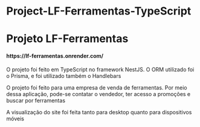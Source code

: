 # Project-LF-Ferramentas-TypeScript

<h1> Projeto LF-Ferramentas </h1>

<h4>https://lf-ferramentas.onrender.com/</h4>

<p>O projeto foi feito em TypeScript no framework NestJS. O ORM utilizado foi o Prisma, e foi utilizado também o Handlebars<p>
  
 <p>O projeto foi feito para uma empresa de venda de ferramentas. Por meio dessa aplicação, pode-se contatar o vendedor, ter acesso a promoções e buscar por ferramentas</p>
  
<p>A visualização do site foi feita tanto para desktop quanto para dispositivos móveis<p>
  
  
<img src="https://raw.githubusercontent.com/AndreTipolt/Project-LF-Ferramentas-TypeScript/main/lf-ferramentas/homePage.JPG" alt="" style=" display: block; margin-bottom: 40px;">
 
  
<img src="https://github.com/AndreTipolt/Project-LF-Ferramentas-TypeScript/blob/main/lf-ferramentas/LoginPage.JPG" alt="" style=" display: block; margin-bottom: 40px;">
  
  
<img src="https://raw.githubusercontent.com/AndreTipolt/Project-LF-Ferramentas-TypeScript/main/lf-ferramentas/createUser.JPG" alt="" style=" display: block; margin-bottom: 40px;">
  
<img src="https://github.com/AndreTipolt/Project-LF-Ferramentas-TypeScript/blob/main/lf-ferramentas/updatePassword.JPG" alt="" style=" display: block; margin-bottom: 40px;">

<img src="https://raw.githubusercontent.com/AndreTipolt/Project-LF-Ferramentas-TypeScript/main/lf-ferramentas/myOrders.JPG" alt="" style=" display: block; margin-bottom: 40px;">
  
<img src="https://raw.githubusercontent.com/AndreTipolt/Project-LF-Ferramentas-TypeScript/main/lf-ferramentas/cadastrateAdresses.JPG" alt="" style=" display: block; margin-bottom: 40px;">
  
<img src="https://raw.githubusercontent.com/AndreTipolt/Project-LF-Ferramentas-TypeScript/main/lf-ferramentas/viewTool.JPG" alt="" style=" display: block; margin-bottom: 40px;">
  
<img src="https://raw.githubusercontent.com/AndreTipolt/Project-LF-Ferramentas-TypeScript/main/lf-ferramentas/rentableTool.JPG" alt="" style=" display: block; margin-bottom: 40px;">
  
<img src="https://raw.githubusercontent.com/AndreTipolt/Project-LF-Ferramentas-TypeScript/main/lf-ferramentas/forgotPassword.JPG" alt="" style=" display: block; margin-bottom: 40px;">
  
<img src="https://raw.githubusercontent.com/AndreTipolt/Project-LF-Ferramentas-TypeScript/main/lf-ferramentas/emailView.JPG" alt="" style=" display: block; margin-bottom: 40px;">
  
<img src="https://raw.githubusercontent.com/AndreTipolt/Project-LF-Ferramentas-TypeScript/main/lf-ferramentas/updateForgotPassword.JPG" alt="" style=" display: block; margin-bottom: 40px;">
  
<img src="https://raw.githubusercontent.com/AndreTipolt/Project-LF-Ferramentas-TypeScript/main/lf-ferramentas/searchHomePage.JPG" alt="" style=" display: block; margin-bottom: 40px;">
